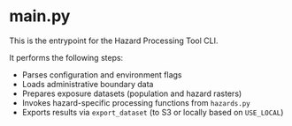 # __main__.py

This is the entrypoint for the Hazard Processing Tool CLI.

It performs the following steps:

- Parses configuration and environment flags
- Loads administrative boundary data
- Prepares exposure datasets (population and hazard rasters)
- Invokes hazard-specific processing functions from `hazards.py`
- Exports results via `export_dataset` (to S3 or locally based on `USE_LOCAL`)
